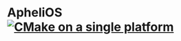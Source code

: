 # ApheliOS [![CMake on a single platform](https://github.com/fonzy1243/CSOPESY_OS/actions/workflows/cmake-single-platform.yml/badge.svg)](https://github.com/fonzy1243/CSOPESY_OS/actions/workflows/cmake-single-platform.yml)
